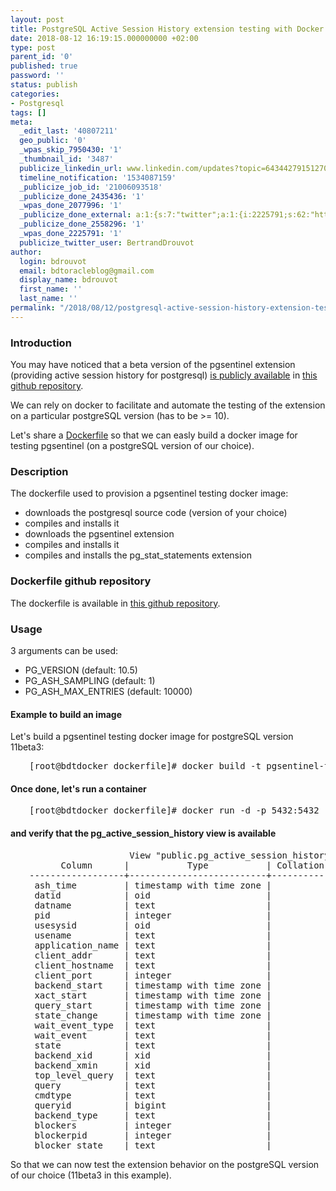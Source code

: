 ```yaml
---
layout: post
title: PostgreSQL Active Session History extension testing with Docker
date: 2018-08-12 16:19:15.000000000 +02:00
type: post
parent_id: '0'
published: true
password: ''
status: publish
categories:
- Postgresql
tags: []
meta:
  _edit_last: '40807211'
  geo_public: '0'
  _wpas_skip_7950430: '1'
  _thumbnail_id: '3487'
  publicize_linkedin_url: www.linkedin.com/updates?topic=6434427915127001088
  timeline_notification: '1534087159'
  _publicize_job_id: '21006093518'
  _publicize_done_2435436: '1'
  _wpas_done_2077996: '1'
  _publicize_done_external: a:1:{s:7:"twitter";a:1:{i:2225791;s:62:"https://twitter.com/BertrandDrouvot/status/1028662235462361090";}}
  _publicize_done_2558296: '1'
  _wpas_done_2225791: '1'
  publicize_twitter_user: BertrandDrouvot
author:
  login: bdrouvot
  email: bdtoracleblog@gmail.com
  display_name: bdrouvot
  first_name: ''
  last_name: ''
permalink: "/2018/08/12/postgresql-active-session-history-extension-testing-with-docker/"
---
```

<h3>Introduction</h3>
<p>You may have noticed that a beta version of the pgsentinel extension (providing active session history for postgresql) <a href="https://bdrouvot.wordpress.com/2018/07/14/postgresql-active-session-history-extension-is-now-publicly-available/" target="_blank" rel="noopener">is publicly available</a> in <a href="https://github.com/pgsentinel/pgsentinel" target="_blank" rel="noopener">this github repository</a>.</p>
<p>We can rely on docker to facilitate and automate the testing of the extension on a particular postgreSQL version (has to be &gt;= 10).</p>
<p>Let's share a <a href="https://docs.docker.com/engine/reference/builder/" target="_blank" rel="noopener">Dockerfile</a> so that we can easly build a docker image for testing pgsentinel (on a postgreSQL version of our choice).</p>
<h3>Description</h3>
<p>The dockerfile used to provision a pgsentinel testing docker image:</p>
<ul>
<li>downloads the postgresql source code (version of your choice)</li>
<li>compiles and installs it</li>
<li>downloads the pgsentinel extension</li>
<li>compiles and installs it</li>
<li>compiles and installs the pg_stat_statements extension</li>
</ul>
<h3>Dockerfile github repository</h3>
<p>The dockerfile is available in <a href="https://github.com/pgsentinel/docker_for_testing" target="_blank" rel="noopener">this github repository</a>.</p>
<h3>Usage</h3>
<p>3 arguments can be used:</p>
<ul>
<li>PG_VERSION (default: 10.5)</li>
<li>PG_ASH_SAMPLING (default: 1)</li>
<li>PG_ASH_MAX_ENTRIES (default: 10000)</li>
</ul>
<h4>Example to build an image</h4>
<p>Let's build a pgsentinel testing docker image for postgreSQL version 11beta3:</p>
<pre style="padding-left:30px;">[root@bdtdocker dockerfile]# docker build -t pgsentinel-testing -f Dockerfile-pgsentinel-testing --build-arg PG_VERSION=11beta3 --force-rm=true --no-cache=true .</pre>
<h4>Once done, let's run a container</h4>
<pre style="padding-left:30px;">[root@bdtdocker dockerfile]# docker run -d -p 5432:5432 --name pgsentinel pgsentinel-testing
</pre>
<h4>and verify that the pg_active_session_history view is available</h4>
<pre style="padding-left:30px;">                   View "public.pg_active_session_history"
      Column      |           Type           | Collation | Nullable | Default
------------------+--------------------------+-----------+----------+---------
 ash_time         | timestamp with time zone |           |          |
 datid            | oid                      |           |          |
 datname          | text                     |           |          |
 pid              | integer                  |           |          |
 usesysid         | oid                      |           |          |
 usename          | text                     |           |          |
 application_name | text                     |           |          |
 client_addr      | text                     |           |          |
 client_hostname  | text                     |           |          |
 client_port      | integer                  |           |          |
 backend_start    | timestamp with time zone |           |          |
 xact_start       | timestamp with time zone |           |          |
 query_start      | timestamp with time zone |           |          |
 state_change     | timestamp with time zone |           |          |
 wait_event_type  | text                     |           |          |
 wait_event       | text                     |           |          |
 state            | text                     |           |          |
 backend_xid      | xid                      |           |          |
 backend_xmin     | xid                      |           |          |
 top_level_query  | text                     |           |          |
 query            | text                     |           |          |
 cmdtype          | text                     |           |          |
 queryid          | bigint                   |           |          |
 backend_type     | text                     |           |          |
 blockers         | integer                  |           |          |
 blockerpid       | integer                  |           |          |
 blocker_state    | text                     |           |          |
</pre>
So that we can now test the extension behavior on the postgreSQL version of our choice (11beta3 in this example).

